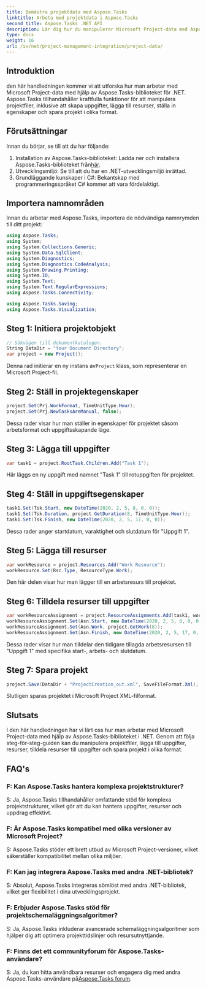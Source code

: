 ```yaml
---
title: Bemästra projektdata med Aspose.Tasks
linktitle: Arbeta med projektdata i Aspose.Tasks
second_title: Aspose.Tasks .NET API
description: Lär dig hur du manipulerar Microsoft Project-data med Aspose.Tasks i .NET. Skapa uppgifter, lägg till resurser och spara projekt med lätthet.
type: docs
weight: 16
url: /sv/net/project-management-integration/project-data/
---
```

## Introduktion
den här handledningen kommer vi att utforska hur man arbetar med Microsoft Project-data med hjälp av Aspose.Tasks-biblioteket för .NET. Aspose.Tasks tillhandahåller kraftfulla funktioner för att manipulera projektfiler, inklusive att skapa uppgifter, lägga till resurser, ställa in egenskaper och spara projekt i olika format.
## Förutsättningar
Innan du börjar, se till att du har följande:
1.  Installation av Aspose.Tasks-biblioteket: Ladda ner och installera Aspose.Tasks-biblioteket från[här](https://releases.aspose.com/tasks/net/).
2. Utvecklingsmiljö: Se till att du har en .NET-utvecklingsmiljö inrättad.
3. Grundläggande kunskaper i C#: Bekantskap med programmeringsspråket C# kommer att vara fördelaktigt.

## Importera namnområden
Innan du arbetar med Aspose.Tasks, importera de nödvändiga namnrymden till ditt projekt:
```csharp
using Aspose.Tasks;
using System;
using System.Collections.Generic;
using System.Data.SqlClient;
using System.Diagnostics;
using System.Diagnostics.CodeAnalysis;
using System.Drawing.Printing;
using System.IO;
using System.Text;
using System.Text.RegularExpressions;
using Aspose.Tasks.Connectivity;

using Aspose.Tasks.Saving;
using Aspose.Tasks.Visualization;
```

## Steg 1: Initiera projektobjekt
```csharp
// Sökvägen till dokumentkatalogen.
String DataDir = "Your Document Directory";
var project = new Project();
```
 Denna rad initierar en ny instans av`Project` klass, som representerar en Microsoft Project-fil.
## Steg 2: Ställ in projektegenskaper
```csharp
project.Set(Prj.WorkFormat, TimeUnitType.Hour);
project.Set(Prj.NewTasksAreManual, false);
```
Dessa rader visar hur man ställer in egenskaper för projektet såsom arbetsformat och uppgiftsskapande läge.
## Steg 3: Lägga till uppgifter
```csharp
var task1 = project.RootTask.Children.Add("Task 1");
```
Här läggs en ny uppgift med namnet "Task 1" till rotuppgiften för projektet.
## Steg 4: Ställ in uppgiftsegenskaper
```csharp
task1.Set(Tsk.Start, new DateTime(2020, 2, 5, 8, 0, 0));
task1.Set(Tsk.Duration, project.GetDuration(8, TimeUnitType.Hour));
task1.Set(Tsk.Finish, new DateTime(2020, 2, 5, 17, 0, 0));
```
Dessa rader anger startdatum, varaktighet och slutdatum för "Uppgift 1".
## Steg 5: Lägga till resurser
```csharp
var workResource = project.Resources.Add("Work Resource");
workResource.Set(Rsc.Type, ResourceType.Work);
```
Den här delen visar hur man lägger till en arbetsresurs till projektet.
## Steg 6: Tilldela resurser till uppgifter
```csharp
var workResourceAssignment = project.ResourceAssignments.Add(task1, workResource);
workResourceAssignment.Set(Asn.Start, new DateTime(2020, 2, 5, 8, 0, 0));
workResourceAssignment.Set(Asn.Work, project.GetWork(8));
workResourceAssignment.Set(Asn.Finish, new DateTime(2020, 2, 5, 17, 0, 0));
```
Dessa rader visar hur man tilldelar den tidigare tillagda arbetsresursen till "Uppgift 1" med specifika start-, arbets- och slutdatum.
## Steg 7: Spara projekt
```csharp
project.Save(DataDir + "ProjectCreation_out.xml", SaveFileFormat.Xml);
```
Slutligen sparas projektet i Microsoft Project XML-filformat.

## Slutsats
I den här handledningen har vi lärt oss hur man arbetar med Microsoft Project-data med hjälp av Aspose.Tasks-biblioteket i .NET. Genom att följa steg-för-steg-guiden kan du manipulera projektfiler, lägga till uppgifter, resurser, tilldela resurser till uppgifter och spara projekt i olika format.
## FAQ's
### F: Kan Aspose.Tasks hantera komplexa projektstrukturer?
S: Ja, Aspose.Tasks tillhandahåller omfattande stöd för komplexa projektstrukturer, vilket gör att du kan hantera uppgifter, resurser och uppdrag effektivt.
### F: Är Aspose.Tasks kompatibel med olika versioner av Microsoft Project?
S: Aspose.Tasks stöder ett brett utbud av Microsoft Project-versioner, vilket säkerställer kompatibilitet mellan olika miljöer.
### F: Kan jag integrera Aspose.Tasks med andra .NET-bibliotek?
S: Absolut, Aspose.Tasks integreras sömlöst med andra .NET-bibliotek, vilket ger flexibilitet i dina utvecklingsprojekt.
### F: Erbjuder Aspose.Tasks stöd för projektschemaläggningsalgoritmer?
S: Ja, Aspose.Tasks inkluderar avancerade schemaläggningsalgoritmer som hjälper dig att optimera projekttidslinjer och resursutnyttjande.
### F: Finns det ett communityforum för Aspose.Tasks-användare?
 S: Ja, du kan hitta användbara resurser och engagera dig med andra Aspose.Tasks-användare på[Aspose.Tasks forum](https://forum.aspose.com/c/tasks/15).